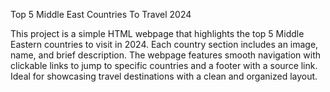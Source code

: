Top 5 Middle East Countries To Travel 2024

This project is a simple HTML webpage that highlights the top 5 Middle Eastern countries to visit in 2024. Each country section includes an image, name, and brief description. The webpage features smooth navigation with clickable links to jump to specific countries and a footer with a source link. Ideal for showcasing travel destinations with a clean and organized layout.
